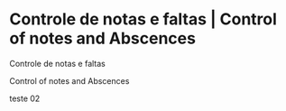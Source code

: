 # Controle de notas e faltas | Control of notes and Abscences

Controle de notas e faltas

Control of notes and Abscences

teste 02
